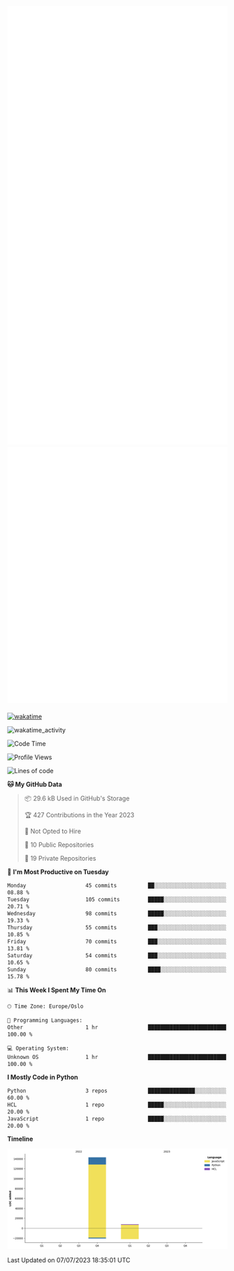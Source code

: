 ![Metrics](/metrics.svg)![Additional metrics](metrics.additional.svg)
----------------------------------------------------------------------------------------------------------------------------------------------------

[![wakatime](https://wakatime.com/badge/user/139c3dc8-b99d-475a-b6b4-e7663d03add8.svg)](https://wakatime.com/@139c3dc8-b99d-475a-b6b4-e7663d03add8)

![wakatime_activity](https://wakatime.com/share/@merca/d0fb6363-0f77-40ae-9525-9b9347ed2e36.svg)

<!--START_SECTION:waka-->
![Code Time](http://img.shields.io/badge/Code%20Time-6%2C714%20hrs%2050%20mins-blue)

![Profile Views](http://img.shields.io/badge/Profile%20Views-0-blue)

![Lines of code](https://img.shields.io/badge/From%20Hello%20World%20I%27ve%20Written-150.4%20thousand%20lines%20of%20code-blue)

**🐱 My GitHub Data** 

> 📦 29.6 kB Used in GitHub's Storage 
 > 
> 🏆 427 Contributions in the Year 2023
 > 
> 🚫 Not Opted to Hire
 > 
> 📜 10 Public Repositories 
 > 
> 🔑 19 Private Repositories 
 > 
📅 **I'm Most Productive on Tuesday** 

```text
Monday                   45 commits          ██░░░░░░░░░░░░░░░░░░░░░░░   08.88 % 
Tuesday                  105 commits         █████░░░░░░░░░░░░░░░░░░░░   20.71 % 
Wednesday                98 commits          █████░░░░░░░░░░░░░░░░░░░░   19.33 % 
Thursday                 55 commits          ███░░░░░░░░░░░░░░░░░░░░░░   10.85 % 
Friday                   70 commits          ███░░░░░░░░░░░░░░░░░░░░░░   13.81 % 
Saturday                 54 commits          ███░░░░░░░░░░░░░░░░░░░░░░   10.65 % 
Sunday                   80 commits          ████░░░░░░░░░░░░░░░░░░░░░   15.78 % 
```


📊 **This Week I Spent My Time On** 

```text
🕑︎ Time Zone: Europe/Oslo

💬 Programming Languages: 
Other                    1 hr                █████████████████████████   100.00 % 

💻 Operating System: 
Unknown OS               1 hr                █████████████████████████   100.00 % 
```

**I Mostly Code in Python** 

```text
Python                   3 repos             ███████████████░░░░░░░░░░   60.00 % 
HCL                      1 repo              █████░░░░░░░░░░░░░░░░░░░░   20.00 % 
JavaScript               1 repo              █████░░░░░░░░░░░░░░░░░░░░   20.00 % 
```



**Timeline**

![Lines of Code chart](https://raw.githubusercontent.com/merca/merca/current/assets/bar_graph.png)


 Last Updated on 07/07/2023 18:35:01 UTC
<!--END_SECTION:waka-->
